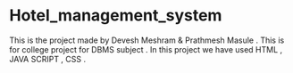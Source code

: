 # Hotel_management_system
This is the project made by Devesh Meshram &amp; Prathmesh Masule . This is for college project for DBMS subject . In this project we have used HTML , JAVA SCRIPT , CSS  . 
